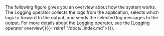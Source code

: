 The following figure gives you an overview about how the system works. The Logging operator collects the logs from the application, selects which logs to forward to the output, and sends the selected log messages to the output. For more details about the Logging operator, see the [Logging operator overview]({{< relref "/docs/_index.md">}}).
